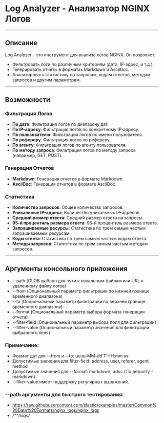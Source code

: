 # Log Analyzer - Анализатор NGINX Логов

***

## Описание

Log Analyzer - это инструмент для анализа логов NGINX. Он позволяет:

- Фильтровать логи по различным критериям (дата, IP-адрес, и т.д.).
- Генерировать отчеты в форматах Markdown и AsciiDoc.
- Анализировать статистику по запросам, кодам ответов, методам запросов и другим параметрам.
 ***
## Возможности

### Фильтрация Логов

- **По дате**: Фильтрация логов по диапазону дат.
- **По IP-адресу**: Фильтрация логов по конкретному IP-адресу.
- **По пользователю**: Фильтрация логов по имени пользователя.
- **По рефереру**: Фильтрация логов по рефереру.
- **По агенту**: Фильтрация логов по агенту пользователя.
- **По методу запроса**: Фильтрация логов по методу запроса (например, GET, POST).

### Генерация Отчетов

- **Markdown**: Генерация отчетов в формате Markdown.
- **AsciiDoc**: Генерация отчетов в формате AsciiDoc.

### Статистика

- **Количество запросов**: Общее количество запросов.
- **Уникальные IP-адреса**: Количество уникальных IP-адресов.
- **Средний размер ответа**: Средний размер ответа на запросы.
- **95-й процентиль размера ответа**: 95-й процентиль размера ответа.
- **Запрашиваемые ресурсы**: Статистика по трем самым частым запрашиваемым ресурсам.
- **Коды ответа**: Статистика по трем самым частым кодам ответа.
- **Методы запросов**: Статистика по трем самым частым методам запросов.
***
## Аргументы консольного приложения

- --path (GLOB шаблон для пути к локальным файлам или URL к удаленному файлу логов)
- --from (Опциональный параметр фильтрации по нижней границе временного диапазона)
- --to (Опциональный параметр фильтрации по верхней границе временного диапазона)
- --format (Опциональный параметр выбора формата генерации отчета)
- --filter-field (Опциональный параметр выбора поля для фильтрации)
- --filter-value (Опциональный параметр значения для фильтрации выбранного поля)

### Примечание:
- Формат дат для --from и --to: uuuu-MM-dd'T'HH:mm:ss
- Допустимые значения для filter-field: address, user, referer, agent, method
- Допустимые значения для --format: markdown, adoc (По дефолту - markdown)
- --filter-value имеет поддержку регулярных выражений.

### --path аргументы для быстрого тестирования:

 - https://raw.githubusercontent.com/elastic/examples/master/Common%20Data%20Formats/nginx_logs/nginx_logs
 - */**/logs/*
